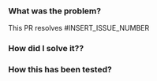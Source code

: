 ### What was the problem?
This PR resolves #INSERT_ISSUE_NUMBER

### How did I solve it??
<!--- Describe your technical implementation -->

### How this has been tested?
<!--- Please describe how you tested your changes -->
